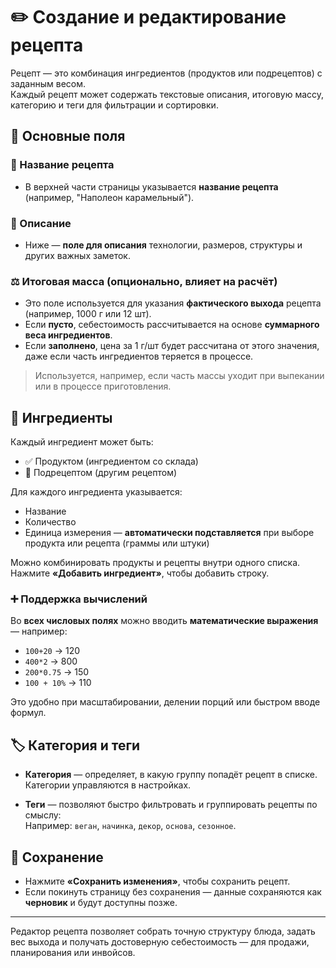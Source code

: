 # ✏️ Создание и редактирование рецепта

Рецепт — это комбинация ингредиентов (продуктов или подрецептов) с заданным весом.  
Каждый рецепт может содержать текстовые описания, итоговую массу, категорию и теги для фильтрации и сортировки.

## 🧾 Основные поля

### 📛 Название рецепта

- В верхней части страницы указывается **название рецепта** (например, "Наполеон карамельный").

### 📝 Описание

- Ниже — **поле для описания** технологии, размеров, структуры и других важных заметок.

### ⚖️ Итоговая масса (опционально, влияет на расчёт)

- Это поле используется для указания **фактического выхода** рецепта (например, 1000 г или 12 шт).
- Если **пусто**, себестоимость рассчитывается на основе **суммарного веса ингредиентов**.
- Если **заполнено**, цена за 1 г/шт будет рассчитана от этого значения, даже если часть ингредиентов теряется в процессе.

> Используется, например, если часть массы уходит при выпекании или в процессе приготовления.

## 🧩 Ингредиенты

Каждый ингредиент может быть:
- ✅ Продуктом (ингредиентом со склада)
- 🔁 Подрецептом (другим рецептом)

Для каждого ингредиента указывается:
- Название
- Количество
- Единица измерения — **автоматически подставляется** при выборе продукта или рецепта (граммы или штуки)

Можно комбинировать продукты и рецепты внутри одного списка.  
Нажмите **«Добавить ингредиент»**, чтобы добавить строку.

### ➕ Поддержка вычислений

Во **всех числовых полях** можно вводить **математические выражения** — например:

- `100+20` → 120  
- `400*2` → 800  
- `200*0.75` → 150  
- `100 + 10%` → 110

Это удобно при масштабировании, делении порций или быстром вводе формул.

## 🏷️ Категория и теги

- **Категория** — определяет, в какую группу попадёт рецепт в списке.  
  Категории управляются в настройках.

- **Теги** — позволяют быстро фильтровать и группировать рецепты по смыслу:  
  Например: `веган`, `начинка`, `декор`, `основа`, `сезонное`.

## 💾 Сохранение

- Нажмите **«Сохранить изменения»**, чтобы сохранить рецепт.
- Если покинуть страницу без сохранения — данные сохраняются как **черновик** и будут доступны позже.

---

Редактор рецепта позволяет собрать точную структуру блюда, задать вес выхода и получать достоверную себестоимость — для продажи, планирования или инвойсов.
